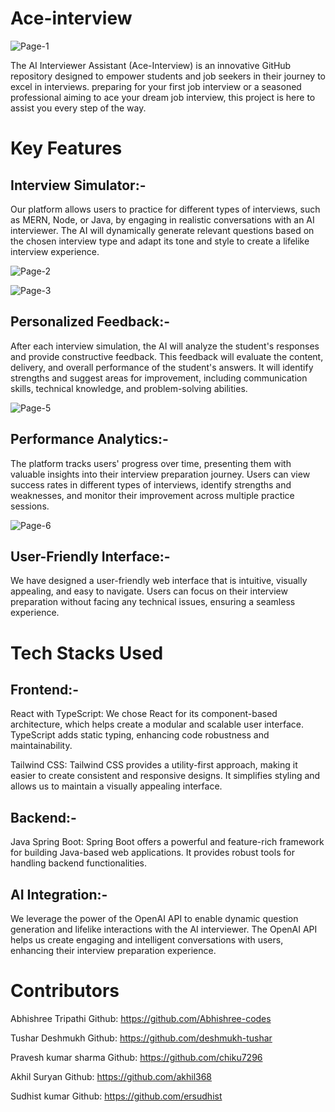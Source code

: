 # Ace-interview
![Page-1](https://github.com/deshmukh-tushar/ace-interview/assets/121331538/4a51f28b-75a1-4f5c-aa2e-68441ddb1620)

The AI Interviewer Assistant (Ace-Interview) is an innovative GitHub repository designed to empower students and job seekers in their journey to excel in interviews.  preparing for your first job interview or a seasoned professional aiming to ace your dream job interview, this project is here to assist you every step of the way.
# Key Features
## Interview Simulator:-
Our platform allows users to practice for different types of interviews, such as MERN, Node, or Java, by engaging in realistic conversations with an AI interviewer. The AI will dynamically generate relevant questions based on the chosen interview type and adapt its tone and style to create a lifelike interview experience.

![Page-2](https://github.com/deshmukh-tushar/ace-interview/assets/121331538/fc82004d-40e9-45de-98b7-e139c8eab6e6)

![Page-3](https://github.com/deshmukh-tushar/ace-interview/assets/121331538/fcd81203-008d-43db-80ef-7144cd8fb368)


## Personalized Feedback:-
After each interview simulation, the AI will analyze the student's responses and provide constructive feedback. This feedback will evaluate the content, delivery, and overall performance of the student's answers. It will identify strengths and suggest areas for improvement, including communication skills, technical knowledge, and problem-solving abilities.

![Page-5](https://github.com/deshmukh-tushar/ace-interview/assets/121331538/34fae37b-a59f-48bd-bdaa-991c8d89fca9)

## Performance Analytics:-
The platform tracks users' progress over time, presenting them with valuable insights into their interview preparation journey. Users can view success rates in different types of interviews, identify strengths and weaknesses, and monitor their improvement across multiple practice sessions.


![Page-6](https://github.com/deshmukh-tushar/ace-interview/assets/121331538/7fda1761-12b9-45a7-b590-6979aeae2d0e)

## User-Friendly Interface:-
We have designed a user-friendly web interface that is intuitive, visually appealing, and easy to navigate. Users can focus on their interview preparation without facing any technical issues, ensuring a seamless experience.

# Tech Stacks Used
## Frontend:-
React with TypeScript: We chose React for its component-based architecture, which helps create a modular and scalable user interface. TypeScript adds static typing, enhancing code robustness and maintainability.

Tailwind CSS: Tailwind CSS provides a utility-first approach, making it easier to create consistent and responsive designs. It simplifies styling and allows us to maintain a visually appealing interface.

## Backend:-
Java Spring Boot: Spring Boot offers a powerful and feature-rich framework for building Java-based web applications. It provides robust tools for handling backend functionalities.


## AI Integration:-
We leverage the power of the OpenAI API to enable dynamic question generation and lifelike interactions with the AI interviewer. The OpenAI API helps us create engaging and intelligent conversations with users, enhancing their interview preparation experience.

# Contributors
Abhishree Tripathi
Github: https://github.com/Abhishree-codes

Tushar Deshmukh
Github: https://github.com/deshmukh-tushar

Pravesh kumar sharma
Github: https://github.com/chiku7296

Akhil Suryan
Github: https://github.com/akhil368

Sudhist kumar
Github: https://github.com/ersudhist
